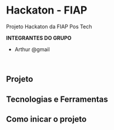 # Hackaton - FIAP

Projeto Hackaton da FIAP Pos Tech

**INTEGRANTES DO GRUPO**

* Arthur
@gmail

<br />

## Projeto
## Tecnologias e Ferramentas
## Como inicar o projeto
